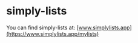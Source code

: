 # simply-lists
You can find simply-lists at: [www.simplylists.app](https://www.simplylists.app/mylists)
